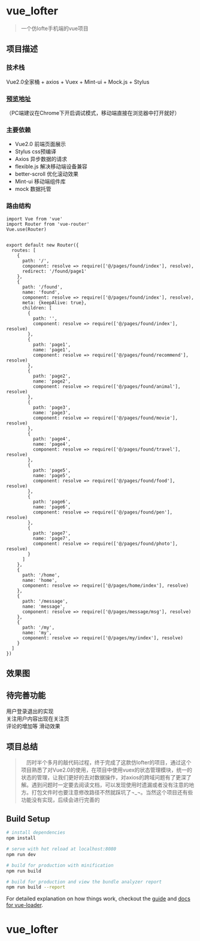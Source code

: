 # vue_lofter

> 一个仿lofte手机端的vue项目

## 项目描述

### 技术栈
Vue2.0全家桶 + axios + Vuex + Mint-ui + Mock.js + Stylus

### [预览地址](https://zzr716.github.io/vue_lofter/dist/index.html)  
（PC端建议在Chrome下开启调试模式，移动端直接在浏览器中打开就好）

### 主要依赖
  + Vue2.0 前端页面展示
  + Stylus css预编译
  + Axios 异步数据的请求
  + flexible.js 解决移动端设备兼容
  + better-scroll 优化滚动效果
  + Mint-ui 移动端组件库
  + mock 数据托管

### 路由结构
```
import Vue from 'vue'
import Router from 'vue-router'
Vue.use(Router)


export default new Router({
  routes: [
    {
      path: '/',
      component: resolve => require(['@/pages/found/index'], resolve),
      redirect: '/found/page1'
    },
    {
      path: '/found',
      name: 'found',
      component: resolve => require(['@/pages/found/index'], resolve),
      meta: {keepAlive: true},
      children: [
        {
          path: '',
          component: resolve => require(['@/pages/found/index'], resolve)
        },
        {
          path: 'page1',
          name: 'page1',
          component: resolve => require(['@/pages/found/recommend'], resolve)
        },
        {
          path: 'page2',
          name: 'page2',
          component: resolve => require(['@/pages/found/animal'], resolve)
        },
        {
          path: 'page3',
          name: 'page3',
          component: resolve => require(['@/pages/found/movie'], resolve)
        },
        {
          path: 'page4',
          name: 'page4',
          component: resolve => require(['@/pages/found/travel'], resolve)
        },
        {
          path: 'page5',
          name: 'page5',
          component: resolve => require(['@/pages/found/food'], resolve)
        },
        {
          path: 'page6',
          name: 'page6',
          component: resolve => require(['@/pages/found/pen'], resolve)
        },
        {
          path: 'page7',
          name: 'page7',
          component: resolve => require(['@/pages/found/photo'], resolve)
        }
      ]
    },
    {
      path: '/home',
      name: 'home',
      component: resolve => require(['@/pages/home/index'], resolve)
    },
    {
      path: '/message',
      name: 'message',
      component: resolve => require(['@/pages/message/msg'], resolve)
    },
    {
      path: '/my',
      name: 'my',
      component: resolve => require(['@/pages/my/index'], resolve)
    }
  ]
})

```
## 效果图

## 待完善功能

用户登录退出的实现  
关注用户内容出现在关注页  
评论的增加等
滑动效果

## 项目总结
>　历时半个多月的敲代码过程，终于完成了这款仿lofter的项目，通过这个项目熟悉了对Vue2.0的使用，在项目中使用vuex的状态管理模块，统一的状态的管理，让我们更好的去对数据操作，对axios的跨域问题有了更深了解。遇到问题时一定要去阅读文档，可以发现使用时遗漏或者没有注意的地方。打包文件时也要注意修改路径不然就踩坑了¬_¬。当然这个项目还有些功能没有实现，后续会进行完善的
## Build Setup

``` bash
# install dependencies
npm install

# serve with hot reload at localhost:8080
npm run dev

# build for production with minification
npm run build

# build for production and view the bundle analyzer report
npm run build --report
```

For detailed explanation on how things work, checkout the [guide](http://vuejs-templates.github.io/webpack/) and [docs for vue-loader](http://vuejs.github.io/vue-loader).
# vue_lofter
